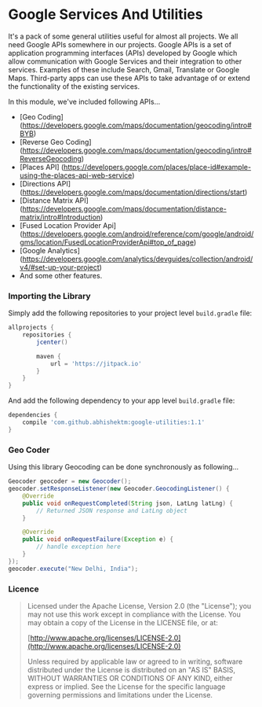 # Google Services And Utilities
It's a pack of some general utilities useful for almost all projects. We all need Google APIs somewhere in our projects.
Google APIs is a set of application programming interfaces (APIs) developed by Google which allow communication with Google Services and their integration to other services.
Examples of these include Search, Gmail, Translate or Google Maps. Third-party apps can use these APIs to take advantage of or extend the functionality of the existing services.

In this module, we've included following APIs...

* [Geo Coding] (https://developers.google.com/maps/documentation/geocoding/intro#BYB)
* [Reverse Geo Coding] (https://developers.google.com/maps/documentation/geocoding/intro#ReverseGeocoding)
* [Places API] (https://developers.google.com/places/place-id#example-using-the-places-api-web-service)
* [Directions API] (https://developers.google.com/maps/documentation/directions/start)
* [Distance Matrix API] (https://developers.google.com/maps/documentation/distance-matrix/intro#Introduction)
* [Fused Location Provider Api] (https://developers.google.com/android/reference/com/google/android/gms/location/FusedLocationProviderApi#top_of_page)
* [Google Analytics] (https://developers.google.com/analytics/devguides/collection/android/v4/#set-up-your-project)
* And some other features.

### Importing the Library

Simply add the following repositories to your project level `build.gradle` file:

```groovy
allprojects {
    repositories {
        jcenter()

        maven {
            url = 'https://jitpack.io'
        }
    }
}
```

And add the following dependency to your app level `build.gradle` file:
```groovy
dependencies {
    compile 'com.github.abhishektm:google-utilities:1.1'
}
```

### Geo Coder

Using this library Geocoding can be done synchronously as following…

```java
Geocoder geocoder = new Geocoder();
geocoder.setResponseListener(new Geocoder.GeocodingListener() {
    @Override
    public void onRequestCompleted(String json, LatLng latLng) {
        // Returned JSON response and LatLng object
    }

    @Override
    public void onRequestFailure(Exception e) {
        // handle exception here
    }
});
geocoder.execute("New Delhi, India");
```

### Licence

> Licensed under the Apache License, Version 2.0 (the "License");
> you may not use this work except in compliance with the License.
> You may obtain a copy of the License in the LICENSE file, or at:
>
>  [http://www.apache.org/licenses/LICENSE-2.0](http://www.apache.org/licenses/LICENSE-2.0)
>
> Unless required by applicable law or agreed to in writing, software
> distributed under the License is distributed on an "AS IS" BASIS,
> WITHOUT WARRANTIES OR CONDITIONS OF ANY KIND, either express or implied.
> See the License for the specific language governing permissions and
> limitations under the License.